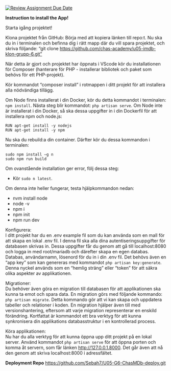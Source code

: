 [![Review Assignment Due Date](https://classroom.github.com/assets/deadline-readme-button-24ddc0f5d75046c5622901739e7c5dd533143b0c8e959d652212380cedb1ea36.svg)](https://classroom.github.com/a/ebT1wQO_)

**Instruction to install the App!**

Starta igång projektet!

Klona projektet från GitHub:
Börja med att kopiera länken till repo:t. Nu ska du in i terminalen och befinna dig i rätt mapp där du vill spara projektet, och skriva följande:
“git clone https://github.com/chas-academy/u05-imdb-klon-grupp-6.git”

När detta är gjort och projektet har öppnats i VScode kör du installationen för Composer (hanterare för PHP - installerar bibliotek och paket som behövs för ett PHP-projekt).

Kör kommandot “composer install” i rotmappen i ditt projekt för att installera alla nödvändiga tillägg.

Om Node finns installerat i din Docker, kör du detta kommandot i terminalen:
```npm install```. Nästa steg blir kommandot: ```php artisan serve```.
Om Node inte är installerat i din Docker, 
så ska dessa uppgifter in i din Dockerfil för att installera npm och node.js:

```
RUN apt-get install -y nodejs
RUN apt-get install -y npm
```

Nu ska du rebuild:a din container.
Därfter kör du dessa kommandon i terminalen:

```
sudo npm install –g n
sudo npm run build
``` 

Om ovanstående installation ger error, följ dessa steg:
- Kör ```sudo n latest```.

Om denna inte heller fungerar, testa hjälpkommandon nedan:
- nvm install node
- node -v
- npm i 
- npm init
- npm run dev

Konfigurera:<br>
I ditt projekt har du en .env example fil som du kan använda som en mall för att skapa en lokal .env fil. I denna fil ska alla dina autentiseringsuppgifter för databasen skrivas in.
Dessa uppgifter får du genom att gå till localhost:8080 och logga in med root/mariadb och därefter skapa en egen databas. Databas, användarnamn, lösenord för du in i din .env fil.
Det behövs även en “app key” som kan genereras med kommandot ```php artisan key:generate```. Denna nyckel används som en “hemlig sträng” eller “token” för att säkra olika aspekter av applikationen.


Migrationer:<br>
Du behöver även göra en migration till databasen för att applikationen ska kunna ta emot och spara data. En migration görs med följande kommando: ```php artisan migrate```. Detta kommando gör att vi kan skapa och uppdatera tabeller och relationer i koden. En migration hjälper även till med versionshantering, eftersom att varje migration representerar en enskild förändring. Kortfattat är kommandot ett bra verktyg för att kunna synkronisera din applikations databasstruktur i en kontrollerad process.

Köra applikationen:<br>
Nu har du alla verktyg för att kunna öppna upp ditt projekt på en lokal server.
Använd kommandot ```php artisan serve``` för att öppna porten och komma åt servern, som får länken http://127.0.0.1.8000. Det går även att nå den genom att skriva localhost:8000 i adressfältet.







**Deployment Repo**
https://github.com/Sebah7/U05-G6-ChasMDb-deploy.git

